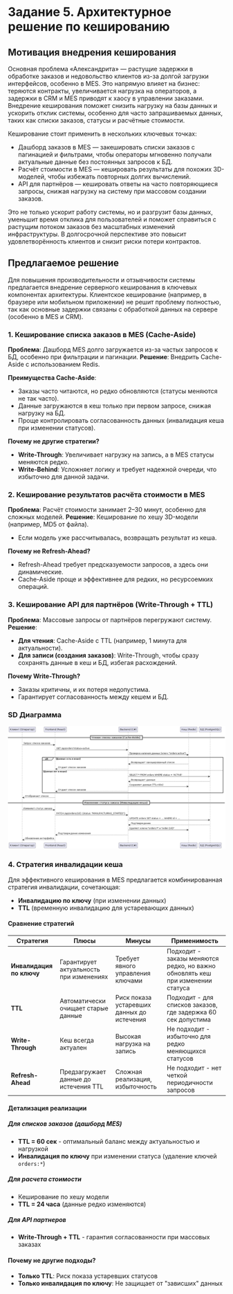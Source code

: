 # Задание 5. Архитектурное решение по кешированию

## Мотивация внедрения кеширования
Основная проблема «Александрита» — растущие задержки в обработке заказов и недовольство клиентов из-за долгой загрузки интерфейсов, особенно в MES. Это напрямую влияет на бизнес: теряются контракты, увеличивается нагрузка на операторов, а задержки в CRM и MES приводят к хаосу в управлении заказами. Внедрение кеширования поможет снизить нагрузку на базы данных и ускорить отклик системы, особенно для часто запрашиваемых данных, таких как списки заказов, статусы и расчётные стоимости.

Кеширование стоит применить в нескольких ключевых точках:

- Дашборд заказов в MES — закешировать списки заказов с пагинацией и фильтрами, чтобы операторы мгновенно получали актуальные данные без постоянных запросов к БД.
- Расчёт стоимости в MES — кешировать результаты для похожих 3D-моделей, чтобы избежать повторных долгих вычислений.
- API для партнёров — кешировать ответы на часто повторяющиеся запросы, снижая нагрузку на систему при массовом создании заказов.

Это не только ускорит работу системы, но и разгрузит базы данных, уменьшит время отклика для пользователей и поможет справиться с растущим потоком заказов без масштабных изменений инфраструктуры. В долгосрочной перспективе это повысит удовлетворённость клиентов и снизит риски потери контрактов.

## Предлагаемое решение

Для повышения производительности и отзывчивости системы предлагается внедрение серверного кеширования в ключевых компонентах архитектуры. Клиентское кеширование (например, в браузере или мобильном приложении) не решит проблему полностью, так как основные задержки связаны с обработкой данных на сервере (особенно в MES и CRM).

### 1. Кеширование списка заказов в MES (Cache-Aside)
**Проблема**: Дашборд MES долго загружается из-за частых запросов к БД, особенно при фильтрации и пагинации.
**Решение**: Внедрить Cache-Aside с использованием Redis.

**Преимущества Cache-Aside**:
- Заказы часто читаются, но редко обновляются (статусы меняются не так часто).
- Данные загружаются в кеш только при первом запросе, снижая нагрузку на БД.
- Проще контролировать согласованность данных (инвалидация кеша при изменении статусов).

**Почему не другие стратегии?**
- **Write-Through**: Увеличивает нагрузку на запись, а в MES статусы меняются редко.
- **Write-Behind**: Усложняет логику и требует надежной очереди, что избыточно для данной задачи.

### 2. Кеширование результатов расчёта стоимости в MES
**Проблема**: Расчёт стоимости занимает 2–30 минут, особенно для сложных моделей.
**Решение**: Кеширование по хешу 3D-модели (например, MD5 от файла).

- Если модель уже рассчитывалась, возвращать результат из кеша.

**Почему не Refresh-Ahead?**
- Refresh-Ahead требует предсказуемости запросов, а здесь они динамические.
- Cache-Aside проще и эффективнее для редких, но ресурсоемких операций.


### 3. Кеширование API для партнёров (Write-Through + TTL)
**Проблема**: Массовые запросы от партнёров перегружают систему.
**Решение**:

- **Для чтения**: Cache-Aside с TTL (например, 1 минута для актуальности).
- **Для записи (создания заказов)**: Write-Through, чтобы сразу сохранять данные в кеш и БД, избегая расхождений.

**Почему Write-Through?**
- Заказы критичны, и их потеря недопустима.
- Гарантирует согласованность между кешем и БД.

### SD Диаграмма
![SD Диаграмма](./SD%20Диаграмма.png)


### 4. Стратегия инвалидации кеша

Для эффективного кеширования в MES предлагается комбинированная стратегия инвалидации, сочетающая:
- **Инвалидацию по ключу** (при изменении данных)
- **TTL** (временную инвалидацию для устаревающих данных)

#### Сравнение стратегий

| Стратегия          | Плюсы                                      | Минусы                                     | Применимость                               |
|--------------------|--------------------------------------------|--------------------------------------------|--------------------------------------------|
| **Инвалидация по ключу** | Гарантирует актуальность при изменениях | Требует явного управления ключами         | Подходит - заказы меняются редко, но важно обновлять кеш при изменении статуса |
| **TTL**            | Автоматически очищает старые данные        | Риск показа устаревших данных до истечения | Подходит - для списков заказов, где задержка 60 сек допустима |
| **Write-Through**  | Кеш всегда актуален                       | Высокая нагрузка на запись                | Не подходит - избыточно для редко меняющихся статусов |
| **Refresh-Ahead**  | Предзагружает данные до истечения TTL     | Сложная реализация, избыточность          | Не подходит - нет четкой периодичности запросов |

#### Детализация реализации

##### Для списков заказов (дашборд MES)
- **TTL = 60 сек** - оптимальный баланс между актуальностью и нагрузкой
- **Инвалидация по ключу** при изменении статуса (удаление ключей `orders:*`)

##### Для расчета стоимости
- Кеширование по хешу модели
- **TTL = 24 часа** (данные редко изменяются)

##### Для API партнеров
- **Write-Through + TTL** - гарантия согласованности при массовых заказах

#### Почему не другие подходы?
- **Только TTL**: Риск показа устаревших статусов
- **Только инвалидация по ключу**: Не защищает от "зависших" данных
